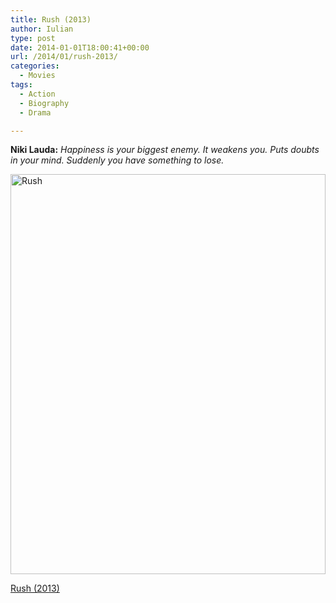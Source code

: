 ```yaml
---
title: Rush (2013)
author: Iulian
type: post
date: 2014-01-01T18:00:41+00:00
url: /2014/01/rush-2013/
categories:
  - Movies
tags:
  - Action
  - Biography
  - Drama

---
```

**Niki Lauda:** _Happiness is your biggest enemy. It weakens you. Puts doubts in your mind. Suddenly you have something to lose._
  

  
[<img src="http://www.iuliantabara.com/wp-content/uploads/2014/01/Rush.jpg" alt="Rush" width="504" height="640" class="aligncenter size-full wp-image-372" srcset="https://www.iuliantabara.com/wp-content/uploads/2014/01/Rush.jpg 504w, https://www.iuliantabara.com/wp-content/uploads/2014/01/Rush-236x300.jpg 236w" sizes="(max-width: 504px) 100vw, 504px" />][1]

<a href="http://www.imdb.com/title/tt1979320/" title="Rush" target="_blank">Rush (2013)</a>

 [1]: http://www.iuliantabara.com/wp-content/uploads/2014/01/Rush.jpg